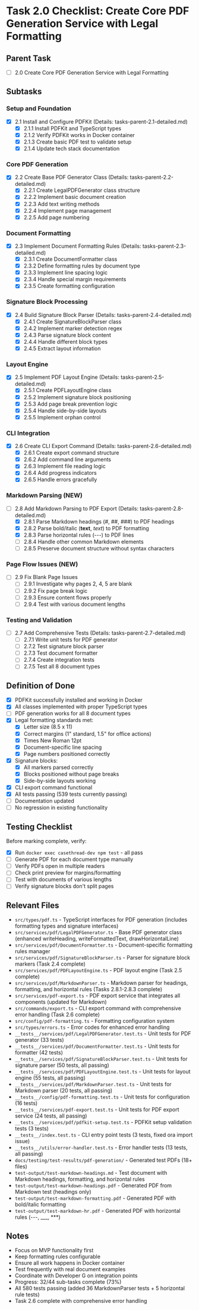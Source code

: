 # Task 2.0 Checklist: Create Core PDF Generation Service with Legal Formatting

## Parent Task
- [ ] 2.0 Create Core PDF Generation Service with Legal Formatting

## Subtasks

### Setup and Foundation
- [x] 2.1 Install and Configure PDFKit (Details: tasks-parent-2.1-detailed.md)
  - [x] 2.1.1 Install PDFKit and TypeScript types
  - [x] 2.1.2 Verify PDFKit works in Docker container
  - [x] 2.1.3 Create basic PDF test to validate setup
  - [x] 2.1.4 Update tech stack documentation

### Core PDF Generation
- [x] 2.2 Create Base PDF Generator Class (Details: tasks-parent-2.2-detailed.md)
  - [x] 2.2.1 Create LegalPDFGenerator class structure
  - [x] 2.2.2 Implement basic document creation
  - [x] 2.2.3 Add text writing methods
  - [x] 2.2.4 Implement page management
  - [x] 2.2.5 Add page numbering

### Document Formatting
- [x] 2.3 Implement Document Formatting Rules (Details: tasks-parent-2.3-detailed.md)
  - [x] 2.3.1 Create DocumentFormatter class
  - [x] 2.3.2 Define formatting rules by document type
  - [x] 2.3.3 Implement line spacing logic
  - [x] 2.3.4 Handle special margin requirements
  - [x] 2.3.5 Create formatting configuration

### Signature Block Processing
- [x] 2.4 Build Signature Block Parser (Details: tasks-parent-2.4-detailed.md)
  - [x] 2.4.1 Create SignatureBlockParser class
  - [x] 2.4.2 Implement marker detection regex
  - [x] 2.4.3 Parse signature block content
  - [x] 2.4.4 Handle different block types
  - [x] 2.4.5 Extract layout information

### Layout Engine
- [x] 2.5 Implement PDF Layout Engine (Details: tasks-parent-2.5-detailed.md)
  - [x] 2.5.1 Create PDFLayoutEngine class
  - [x] 2.5.2 Implement signature block positioning
  - [x] 2.5.3 Add page break prevention logic
  - [x] 2.5.4 Handle side-by-side layouts
  - [x] 2.5.5 Implement orphan control

### CLI Integration
- [x] 2.6 Create CLI Export Command (Details: tasks-parent-2.6-detailed.md)
  - [x] 2.6.1 Create export command structure
  - [x] 2.6.2 Add command line arguments
  - [x] 2.6.3 Implement file reading logic
  - [x] 2.6.4 Add progress indicators
  - [x] 2.6.5 Handle errors gracefully

### Markdown Parsing (NEW)
- [ ] 2.8 Add Markdown Parsing to PDF Export (Details: tasks-parent-2.8-detailed.md)
  - [x] 2.8.1 Parse Markdown headings (#, ##, ###) to PDF headings
  - [x] 2.8.2 Parse bold/italic (**text**, *text*) to PDF formatting
  - [x] 2.8.3 Parse horizontal rules (---) to PDF lines
  - [ ] 2.8.4 Handle other common Markdown elements
  - [ ] 2.8.5 Preserve document structure without syntax characters

### Page Flow Issues (NEW)
- [ ] 2.9 Fix Blank Page Issues
  - [ ] 2.9.1 Investigate why pages 2, 4, 5 are blank
  - [ ] 2.9.2 Fix page break logic
  - [ ] 2.9.3 Ensure content flows properly
  - [ ] 2.9.4 Test with various document lengths

### Testing and Validation
- [ ] 2.7 Add Comprehensive Tests (Details: tasks-parent-2.7-detailed.md)
  - [ ] 2.7.1 Write unit tests for PDF generator
  - [ ] 2.7.2 Test signature block parser
  - [ ] 2.7.3 Test document formatter
  - [ ] 2.7.4 Create integration tests
  - [ ] 2.7.5 Test all 8 document types

## Definition of Done

- [x] PDFKit successfully installed and working in Docker
- [x] All classes implemented with proper TypeScript types
- [ ] PDF generation works for all 8 document types
- [x] Legal formatting standards met:
  - [x] Letter size (8.5 x 11)
  - [x] Correct margins (1" standard, 1.5" for office actions)
  - [x] Times New Roman 12pt
  - [x] Document-specific line spacing
  - [x] Page numbers positioned correctly
- [x] Signature blocks:
  - [x] All markers parsed correctly
  - [x] Blocks positioned without page breaks
  - [x] Side-by-side layouts working
- [x] CLI export command functional
- [x] All tests passing (539 tests currently passing)
- [ ] Documentation updated
- [ ] No regression in existing functionality

## Testing Checklist

Before marking complete, verify:
- [x] Run `docker exec casethread-dev npm test` - all pass
- [ ] Generate PDF for each document type manually
- [ ] Verify PDFs open in multiple readers
- [ ] Check print preview for margins/formatting
- [ ] Test with documents of various lengths
- [ ] Verify signature blocks don't split pages

## Relevant Files

- `src/types/pdf.ts` - TypeScript interfaces for PDF generation (includes formatting types and signature interfaces)
- `src/services/pdf/LegalPDFGenerator.ts` - Base PDF generator class (enhanced writeHeading, writeFormattedText, drawHorizontalLine)
- `src/services/pdf/DocumentFormatter.ts` - Document-specific formatting rules manager
- `src/services/pdf/SignatureBlockParser.ts` - Parser for signature block markers (Task 2.4 complete)
- `src/services/pdf/PDFLayoutEngine.ts` - PDF layout engine (Task 2.5 complete)
- `src/services/pdf/MarkdownParser.ts` - Markdown parser for headings, formatting, and horizontal rules (Tasks 2.8.1-2.8.3 complete)
- `src/services/pdf-export.ts` - PDF export service that integrates all components (updated for Markdown)
- `src/commands/export.ts` - CLI export command with comprehensive error handling (Task 2.6 complete)
- `src/config/pdf-formatting.ts` - Formatting configuration system
- `src/types/errors.ts` - Error codes for enhanced error handling
- `__tests__/services/pdf/LegalPDFGenerator.test.ts` - Unit tests for PDF generator (33 tests)
- `__tests__/services/pdf/DocumentFormatter.test.ts` - Unit tests for formatter (42 tests)
- `__tests__/services/pdf/SignatureBlockParser.test.ts` - Unit tests for signature parser (50 tests, all passing)
- `__tests__/services/pdf/PDFLayoutEngine.test.ts` - Unit tests for layout engine (55 tests, all passing)
- `__tests__/services/pdf/MarkdownParser.test.ts` - Unit tests for Markdown parser (20 tests, all passing)
- `__tests__/config/pdf-formatting.test.ts` - Unit tests for configuration (16 tests)
- `__tests__/services/pdf-export.test.ts` - Unit tests for PDF export service (24 tests, all passing)
- `__tests__/services/pdf/pdfkit-setup.test.ts` - PDFKit setup validation tests (3 tests)
- `__tests__/index.test.ts` - CLI entry point tests (3 tests, fixed ora import issue)
- `__tests__/utils/error-handler.test.ts` - Error handler tests (13 tests, all passing)
- `docs/testing/test-results/pdf-generation/` - Generated test PDFs (18+ files)
- `test-output/test-markdown-headings.md` - Test document with Markdown headings, formatting, and horizontal rules
- `test-output/test-markdown-headings.pdf` - Generated PDF from Markdown test (headings only)
- `test-output/test-markdown-formatting.pdf` - Generated PDF with bold/italic formatting
- `test-output/test-markdown-hr.pdf` - Generated PDF with horizontal rules (---, ___, ***)

## Notes

- Focus on MVP functionality first
- Keep formatting rules configurable
- Ensure all work happens in Docker container
- Test frequently with real document examples
- Coordinate with Developer G on integration points
- Progress: 32/44 sub-tasks complete (73%)
- All 580 tests passing (added 36 MarkdownParser tests + 5 horizontal rule tests)
- Task 2.6 complete with comprehensive error handling 